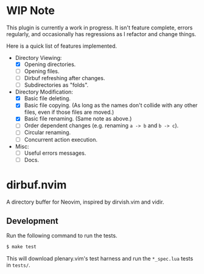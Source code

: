 # WIP Note

This plugin is currently a work in progress. It isn't feature complete, errors
regularly, and occasionally has regressions as I refactor and change things.

Here is a quick list of features implemented.

* Directory Viewing:
  * [x] Opening directories.
  * [ ] Opening files.
  * [ ] Dirbuf refreshing after changes.
  * [ ] Subdirectories as "folds".
* Directory Modification:
  * [x] Basic file deleting.
  * [x] Basic file copying. (As long as the names don't collide with any other files,
    even if those files are moved.)
  * [x] Basic file renaming. (Same note as above.)
  * [ ] Order dependent changes (e.g. renaming `a -> b` and `b -> c`).
  * [ ] Circular renaming.
  * [ ] Concurrent action execution.
* Misc:
  * [ ] Useful errors messages.
  * [ ] Docs.

# dirbuf.nvim

A directory buffer for Neovim, inspired by dirvish.vim and vidir.

## Development

Run the following command to run the tests.

```sh
$ make test
```

This will download plenary.vim's test harness and run the `*_spec.lua` tests in
`tests/`.
